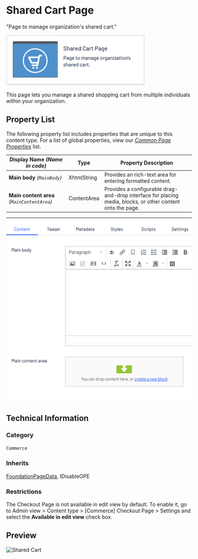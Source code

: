 # Shared Cart Page
"Page to manage organization's shared cart."

![Shared Cart](Screenshots/Shared%20Cart%20Page%20-%20icon.png)

This page lets you manage a shared shopping cart from multiple individuals within your organization.


## Property List
The following property list includes properties that are unique to this content type. For a list of global properties, view our [*Common Page  Properties*](./Common%20Page%20Properties.md) list.

Display Name *(Name in code)* | Type | Property Description
--------------|------|---------------
**Main body** *(`MainBody`)* | XhtmlString | Provides an rich-text area for entering formatted content.
**Main content area** *(`MainContentArea`)* | ContentArea | Provides a configurable drag-and-drop interface for placing media, blocks, or other content onto the page.

** **
![Shared Cart](Screenshots/Shared%20Cart%20Page%20-%20Content%20tab.png)

## Technical Information

### Category
`Commerce`

### Inherits
[FoundationPageData](Foundation%20Page%20Data.md), IDisableOPE

### Restrictions
The Checkout Page is not available in edit view by default. To enable it, go to Admin view > Content type > [Commerce] Checkout Page > Settings and select the **Available in edit view** check box.

## Preview
![Shared Cart](Screenshots/Shared%20Cart%20Page%20-%20Preview.png)
